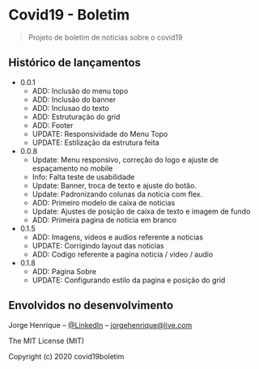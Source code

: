 # Covid19 - Boletim
> Projeto de boletim de noticias sobre o covid19

## Histórico de lançamentos

* 0.0.1
    * ADD: Inclusão do menu topo
    * ADD: Inclusão do banner
    * ADD: Inclusao do texto
    * ADD: Estruturação do grid
    * ADD: Footer
    * UPDATE: Responsividade do Menu Topo
    * UPDATE: Estilização da estrutura feita
* 0.0.8
    * Update: Menu responsivo, correção do logo e ajuste de espaçamento no mobile
    * Info: Falta teste de usabilidade
    * Update: Banner, troca de texto e ajuste do botão.
    * Update: Padronizando colunas da noticia com flex.
    * ADD: Primeiro modelo de caixa de noticias
    * Update: Ajustes de posição de caixa de texto e imagem de fundo
    * ADD: Primeira pagina de noticia em branco 
* 0.1.5
    * ADD: Imagens, videos e audios referente a noticias
    * UPDATE: Corrigindo layout das noticias
    * ADD: Codigo referente a pagina noticia / video / audio
* 0.1.8
    * ADD: Pagina Sobre
    * UPDATE: Configurando estilo da pagina e posição do grid 

    
## Envolvidos no desenvolvimento

Jorge Henrique – [@LinkedIn](https://www.linkedin.com/in/jorge-henrique-baptista/) – jorgehenrique@live.com

The MIT License (MIT)

Copyright (c) 2020 covid19boletim
